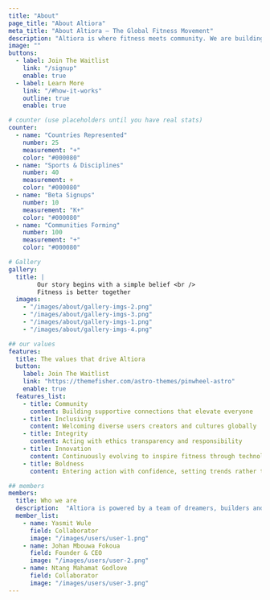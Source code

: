 ```yaml
---
title: "About"
page_title: "About Altiora"
meta_title: "About Altiora — The Global Fitness Movement"
description: "Altiora is where fitness meets community. We are building the global hub that unites every workout, every game, and every journey into one movement."
image: ""
buttons:
  - label: Join The Waitlist
    link: "/signup"
    enable: true
  - label: Learn More
    link: "/#how-it-works"
    outline: true
    enable: true

# counter (use placeholders until you have real stats)
counter:
  - name: "Countries Represented"
    number: 25
    measurement: "+"
    color: "#000080"
  - name: "Sports & Disciplines"
    number: 40
    measurement: +
    color: "#000080"
  - name: "Beta Signups"
    number: 10
    measurement: "K+"
    color: "#000080"
  - name: "Communities Forming"
    number: 100
    measurement: "+"
    color: "#000080"

# Gallery
gallery:
  title: | 
        Our story begins with a simple belief <br />
        Fitness is better together
  images:
    - "/images/about/gallery-imgs-2.png"
    - "/images/about/gallery-imgs-3.png"
    - "/images/about/gallery-imgs-1.png"
    - "/images/about/gallery-imgs-4.png"

## our values
features:
  title: The values that drive Altiora
  button:
    label: Join The Waitlist
    link: "https://themefisher.com/astro-themes/pinwheel-astro"
    enable: true
  features_list:
    - title: Community
      content: Building supportive connections that elevate everyone
    - title: Inclusivity
      content: Welcoming diverse users creators and cultures globally
    - title: Integrity
      content: Acting with ethics transparency and responsibility
    - title: Innovation
      content: Continuously evolving to inspire fitness through technology
    - title: Boldness
      content: Entering action with confidence, setting trends rather than following them

## members
members:
  title: Who we are
  description:  "Altiora is powered by a team of dreamers, builders and movers united by one mission: To redefine fitness for the world"
  member_list:
    - name: Yasmit Wule
      field: Collaborator
      image: "/images/users/user-1.png"
    - name: Johan Mbouwa Fokoua
      field: Founder & CEO
      image: "/images/users/user-2.png"
    - name: Ntang Mahamat Godlove
      field: Collaborator
      image: "/images/users/user-3.png"
---
```

